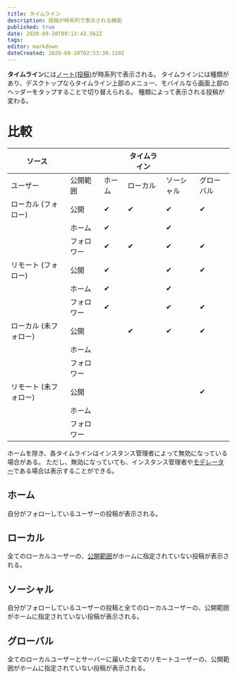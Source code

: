 ```yaml
---
title: タイムライン
description: 投稿が時系列で表示される機能
published: true
date: 2020-09-20T09:13:43.562Z
tags: 
editor: markdown
dateCreated: 2020-09-20T02:53:30.319Z
---
```


**タイムライン**には[ノート(投稿)](/ja/function/note)が時系列で表示される。
タイムラインには種類があり、デスクトップならタイムライン上部のメニュー、モバイルなら画面上部のヘッダーをタップすることで切り替えられる。
種類によって表示される投稿が変わる。

# 比較
| ソース                |            |        |   タイムライン |       |            |
|-----------------------|------------|--------|---------|------------|------------|
| ユーザー              | 公開範囲   | ホーム | ローカル | ソーシャル | グローバル |
| ローカル (フォロー)   | 公開       | ✔      | ✔        | ✔          | ✔          |
|                       | ホーム     | ✔      |          | ✔          |            |
|                       | フォロワー | ✔      | ✔        | ✔          | ✔          |
| リモート (フォロー)   | 公開       | ✔      |          | ✔          | ✔          |
|                       | ホーム     | ✔      |          | ✔          |            |
|                       | フォロワー | ✔      |          | ✔          | ✔          |
| ローカル (未フォロー) | 公開       |        | ✔        | ✔          | ✔          |
|                       | ホーム     |        |          |            |            |
|                       | フォロワー |        |          |            |            |
| リモート (未フォロー) | 公開       |        |          |            | ✔          |
|                       | ホーム     |        |          |            |            |
|                       | フォロワー |        |          |            |            |

ホームを除き、各タイムラインはインスタンス管理者によって無効になっている場合がある。
ただし、無効になっていても、インスタンス管理者や[モデレーター](/function/moderator)である場合は表示することができる。

## ホーム
自分がフォローしているユーザーの投稿が表示される。

## ローカル
全てのローカルユーザーの、[公開範囲](/ja/function/visibility)がホームに指定されていない投稿が表示される。

## ソーシャル
自分がフォローしているユーザーの投稿と全てのローカルユーザーの、公開範囲がホームに指定されていない投稿が表示される。

## グローバル
全てのローカルユーザーとサーバーに届いた全てのリモートユーザーの、公開範囲がホームに指定されていない投稿が表示される。